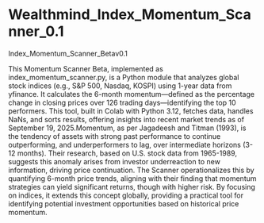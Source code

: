 # Wealthmind_Index_Momentum_Scanner_0.1
Index_Momentum_Scanner_Betav0.1

This Momentum Scanner Beta, implemented as index_momentum_scanner.py, is a Python module that analyzes global stock indices
(e.g., S&P 500, Nasdaq, KOSPI) using 1-year data from yfinance. It calculates the 6-month momentum—defined as the percentage 
change in closing prices over 126 trading days—identifying the top 10 performers. This tool, built in Colab with Python 3.12, 
fetches data, handles NaNs, and sorts results, offering insights into recent market trends as of September 19, 2025.Momentum, 
as per Jagadeesh and Titman (1993), is the tendency of assets with strong past performance to continue outperforming, and 
underperformers to lag, over intermediate horizons (3-12 months). Their research, based on U.S. stock data from 1965-1989, 
suggests this anomaly arises from investor underreaction to new information, driving price continuation. The Scanner 
operationalizes this by quantifying 6-month price trends, aligning with their finding that momentum strategies can yield
significant returns, though with higher risk. By focusing on indices, it extends this concept globally, providing a 
practical tool for identifying potential investment opportunities based on historical price momentum.

